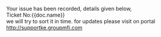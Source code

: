 Your issue has been recorded, details given below,<br>
Ticket No:{{doc.name}}<br>
we will try to sort it in time. for updates please visit on portal<br>
http://supportke.groupmfi.com